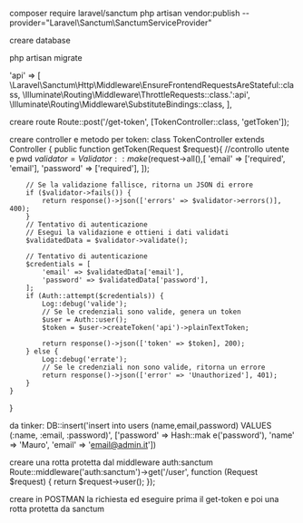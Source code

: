 composer require laravel/sanctum
php artisan vendor:publish --provider="Laravel\Sanctum\SanctumServiceProvider"

creare database 

php artisan migrate

'api' => [
    \Laravel\Sanctum\Http\Middleware\EnsureFrontendRequestsAreStateful::class,
    \Illuminate\Routing\Middleware\ThrottleRequests::class.':api',
    \Illuminate\Routing\Middleware\SubstituteBindings::class,
],

creare route 
Route::post('/get-token', [TokenController::class, 'getToken']);

creare controller e metodo per token:
class TokenController extends Controller
{
    public function getToken(Request $request){
        //controllo utente e pwd
        $validator = Validator::make($request->all(),[
            'email' => ['required', 'email'],
            'password' => ['required'],
        ]);
    
        // Se la validazione fallisce, ritorna un JSON di errore
        if ($validator->fails()) {
            return response()->json(['errors' => $validator->errors()], 400);
        }
        // Tentativo di autenticazione
        // Esegui la validazione e ottieni i dati validati
        $validatedData = $validator->validate();

        // Tentativo di autenticazione
        $credentials = [
            'email' => $validatedData['email'],
            'password' => $validatedData['password'],
        ];
        if (Auth::attempt($credentials)) {
            Log::debug('valide');
            // Se le credenziali sono valide, genera un token
            $user = Auth::user();
            $token = $user->createToken('api')->plainTextToken;

            return response()->json(['token' => $token], 200);
        } else {
            Log::debug('errate');
            // Se le credenziali non sono valide, ritorna un errore
            return response()->json(['error' => 'Unauthorized'], 401);
        }
    }
}


da tinker:
DB::insert('insert into users (name,email,password) VALUES (:name, :email, :password)', ['password' => Hash::mak
e('password'), 'name' => 'Mauro', 'email' => 'email@admin.it'])  

creare una rotta protetta dal middleware auth:sanctum
Route::middleware('auth:sanctum')->get('/user', function (Request $request) {
    return $request->user();
});

creare in POSTMAN la richiesta ed eseguire prima il get-token e poi una rotta protetta da sanctum

